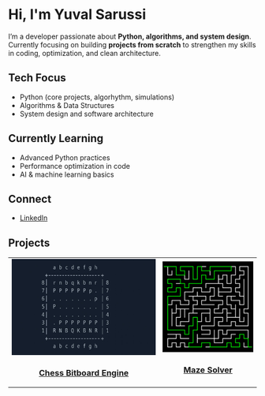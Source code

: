# Hi, I'm Yuval Sarussi 

I’m a developer passionate about **Python, algorithms, and system design**.  
Currently focusing on building **projects from scratch** to strengthen my skills in coding, optimization, and clean architecture.

## Tech Focus
- Python (core projects, algorhythm, simulations)  
- Algorithms & Data Structures  
- System design and software architecture  

## Currently Learning
- Advanced Python practices  
- Performance optimization in code  
- AI & machine learning basics  

## Connect
- [LinkedIn](https://www.linkedin.com/in/yuval-sarussi-a5900b373/)

## Projects

<table>
  <tr>
    <td align="center">
      <a href="https://github.com/yuvalsarussi1/Chess_engine-Bit_board-">
        <img src="https://raw.githubusercontent.com/yuvalsarussi1/Chess_engine-Bit_board-/main/chessboard_1280x640_compressed.jpg" width="320px" alt="Chess Bitboard Engine"/><br />
        <b><h3>Chess Bitboard Engine</h3></b>
      </a>
    </td>
    <td align="center">
  <a href="https://github.com/yuvalsarussi1/MAZE">
    <img src="https://raw.githubusercontent.com/yuvalsarussi1/MAZE/main/ImageMazeSolved.PNG" width="200px" alt="Maze Solver (Image Output)"/><br />
    <b><h3>Maze Solver</h3></b>
  </a>
</td>

